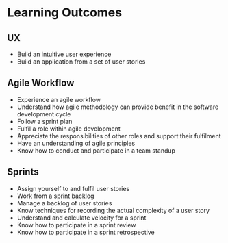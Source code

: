 # Learning Outcomes

## UX

- Build an intuitive user experience
- Build an application from a set of user stories

## Agile Workflow

- Experience an agile workflow
- Understand how agile methodology can provide benefit in the software development cycle
- Follow a sprint plan
- Fulfil a role within agile development
- Appreciate the responsibilities of other roles and support their fulfilment
- Have an understanding of agile principles
- Know how to conduct and participate in a team standup

## Sprints

- Assign yourself to and fulfil user stories
- Work from a sprint backlog
- Manage a backlog of user stories
- Know techniques for recording the actual complexity of a user story
- Understand and calculate velocity for a sprint
- Know how to participate in a sprint review
- Know how to participate in a sprint retrospective
